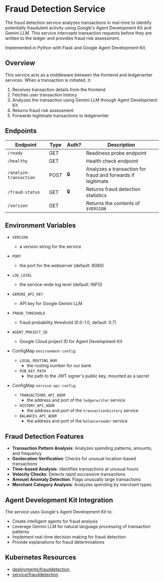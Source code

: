 # Fraud Detection Service

The fraud detection service analyzes transactions in real-time to identify potentially fraudulent activity using Google's Agent Development Kit and Gemini LLM. This service intercepts transaction requests before they are written to the ledger and provides fraud risk assessment.

Implemented in Python with Flask and Google Agent Development Kit.

## Overview

This service acts as a middleware between the frontend and ledgerwriter services. When a transaction is initiated, it:

1. Receives transaction details from the frontend
2. Fetches user transaction history
3. Analyzes the transaction using Gemini LLM through Agent Development Kit
4. Returns fraud risk assessment
5. Forwards legitimate transactions to ledgerwriter

## Endpoints

| Endpoint              | Type  | Auth? | Description                                                     |
| --------------------- | ----- | ----- | --------------------------------------------------------------- |
| `/ready`              | GET   |       | Readiness probe endpoint                                        |
| `/healthy`            | GET   |       | Health check endpoint                                           |
| `/analyze-transaction`| POST  | 🔒    | Analyzes a transaction for fraud and forwards if legitimate     |
| `/fraud-status`       | GET   | 🔒    | Returns fraud detection statistics                              |
| `/version`            | GET   |       | Returns the contents of `$VERSION`                             |

## Environment Variables

- `VERSION`
  - a version string for the service
- `PORT`
  - the port for the webserver (default: 8080)
- `LOG_LEVEL`
  - the service-wide log level (default: INFO)
- `GEMINI_API_KEY`
  - API key for Google Gemini LLM
- `FRAUD_THRESHOLD`
  - fraud probability threshold (0.0-1.0, default: 0.7)
- `AGENT_PROJECT_ID`
  - Google Cloud project ID for Agent Development Kit

- ConfigMap `environment-config`:
  - `LOCAL_ROUTING_NUM`
    - the routing number for our bank
  - `PUB_KEY_PATH`
    - the path to the JWT signer's public key, mounted as a secret

- ConfigMap `service-api-config`:
  - `TRANSACTIONS_API_ADDR`
    - the address and port of the `ledgerwriter` service
  - `HISTORY_API_ADDR`
    - the address and port of the `transactionhistory` service
  - `BALANCES_API_ADDR`
    - the address and port of the `balancereader` service

## Fraud Detection Features

- **Transaction Pattern Analysis**: Analyzes spending patterns, amounts, and frequency
- **Geolocation Verification**: Checks for unusual location-based transactions
- **Time-based Analysis**: Identifies transactions at unusual hours
- **Velocity Checks**: Detects rapid successive transactions
- **Amount Anomaly Detection**: Flags unusually large transactions
- **Merchant Category Analysis**: Analyzes spending by merchant types

## Agent Development Kit Integration

The service uses Google's Agent Development Kit to:
- Create intelligent agents for fraud analysis
- Leverage Gemini LLM for natural language processing of transaction patterns
- Implement real-time decision making for fraud detection
- Provide explanations for fraud determinations

## Kubernetes Resources

- [deployments/frauddetection](/kubernetes-manifests/frauddetection.yaml)
- [service/frauddetection](/kubernetes-manifests/frauddetection.yaml)

